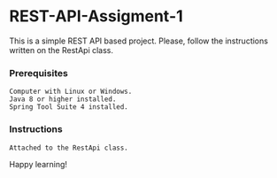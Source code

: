 # REST-API-Assigment-1

This is a simple REST API based project. Please, follow the instructions written on the RestApi class.

### Prerequisites

``` 
Computer with Linux or Windows.
Java 8 or higher installed.
Spring Tool Suite 4 installed.
```

### Instructions

```
Attached to the RestApi class.
```

Happy learning!
